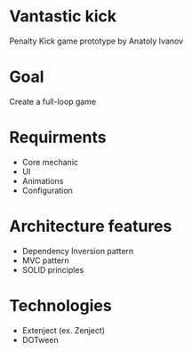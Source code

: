 # Vantastic kick
Penalty Kick game prototype
by Anatoly Ivanov
# Goal
Create a full-loop game
# Requirments
- Core mechanic
- UI
- Animations
- Configuration
# Architecture features
- Dependency Inversion pattern
- MVC pattern
- SOLID principles
# Technologies
- Extenject (ex. Zenject)
- DOTween
